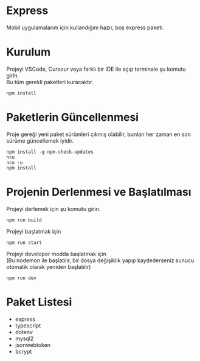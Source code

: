 # Express
Mobil uygulamalarım için kullandığım hazır, boş express paketi.

# Kurulum
Projeyi VSCode, Cursour veya farklı bir IDE ile açıp terminale şu komutu girin.  
Bu tüm gerekli paketleri kuracaktır.
```
npm install
```

# Paketlerin Güncellenmesi
Proje gereği yeni paket sürümleri çıkmış olabilir, bunları her zaman en son sürüme güncellemek iyidir.
```
npm install -g npm-check-updates
ncu
ncu -u
npm install
```

# Projenin Derlenmesi ve Başlatılması
Projeyi derlemek için şu komutu girin.
```
npm run build
```
Projeyi başlatmak için
```
npm run start
```
Projeyi developer modda başlatmak için  
(Bu nodemon ile başlatılır, bir dosya değişiklik yapıp kaydederseniz sunucu otomatik olarak yeniden başlatılır)
```
npm run dev
```

# Paket Listesi
- express
- typescript
- dotenv
- mysql2
- jsonwebtoken
- bcrypt
